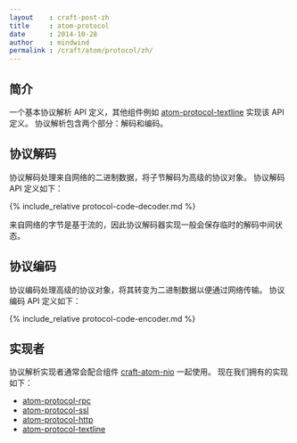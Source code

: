 ```yaml
---
layout    : craft-post-zh
title     : atom-protocol
date      : 2014-10-28
author    : mindwind
permalink : /craft/atom/protocol/zh/
---
```



## 简介
一个基本协议解析 API 定义，其他组件例如
[atom-protocol-textline](/craft/atom/protocol/textline/zh/)
实现该 API 定义。 协议解析包含两个部分：解码和编码。


## 协议解码
协议解码处理来自网络的二进制数据，将子节解码为高级的协议对象。 协议解码 API 定义如下：

{% include_relative protocol-code-decoder.md %}

来自网络的字节是基于流的，因此协议解码器实现一般会保存临时的解码中间状态。


## 协议编码
协议编码处理高级的协议对象，将其转变为二进制数据以便通过网络传输。 协议编码 API 定义如下：

{% include_relative protocol-code-encoder.md %}

## 实现者
协议解析实现者通常会配合组件 [craft-atom-nio](/craft/atom/nio/zh/)
一起使用。 现在我们拥有的实现如下：

  * [atom-protocol-rpc](/craft/atom/protocol/rpc/zh/)
  * [atom-protocol-ssl](/craft/atom/protocol/ssl/zh/)
  * [atom-protocol-http](/craft/atom/protocol/http/zh/)
  * [atom-protocol-textline](/craft/atom/protocol/textline/zh/)
